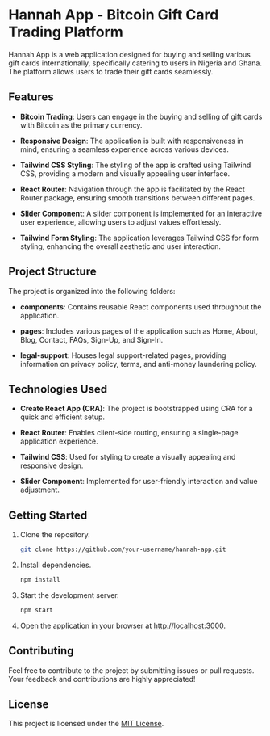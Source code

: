 # Hannah App - Bitcoin Gift Card Trading Platform

Hannah App is a web application designed for buying and selling various gift cards internationally, specifically catering to users in Nigeria and Ghana. The platform allows users to trade their gift cards seamlessly.

## Features

- **Bitcoin Trading**: Users can engage in the buying and selling of gift cards with Bitcoin as the primary currency.

- **Responsive Design**: The application is built with responsiveness in mind, ensuring a seamless experience across various devices.

- **Tailwind CSS Styling**: The styling of the app is crafted using Tailwind CSS, providing a modern and visually appealing user interface.

- **React Router**: Navigation through the app is facilitated by the React Router package, ensuring smooth transitions between different pages.

- **Slider Component**: A slider component is implemented for an interactive user experience, allowing users to adjust values effortlessly.

- **Tailwind Form Styling**: The application leverages Tailwind CSS for form styling, enhancing the overall aesthetic and user interaction.

## Project Structure

The project is organized into the following folders:

- **components**: Contains reusable React components used throughout the application.

- **pages**: Includes various pages of the application such as Home, About, Blog, Contact, FAQs, Sign-Up, and Sign-In.

- **legal-support**: Houses legal support-related pages, providing information on privacy policy, terms, and anti-money laundering policy.

## Technologies Used

- **Create React App (CRA)**: The project is bootstrapped using CRA for a quick and efficient setup.

- **React Router**: Enables client-side routing, ensuring a single-page application experience.

- **Tailwind CSS**: Used for styling to create a visually appealing and responsive design.

- **Slider Component**: Implemented for user-friendly interaction and value adjustment.

## Getting Started

1. Clone the repository.
   ```bash
   git clone https://github.com/your-username/hannah-app.git
   ```

2. Install dependencies.
   ```bash
   npm install
   ```

3. Start the development server.
   ```bash
   npm start
   ```

4. Open the application in your browser at [http://localhost:3000](http://localhost:3000).

## Contributing

Feel free to contribute to the project by submitting issues or pull requests. Your feedback and contributions are highly appreciated!

## License

This project is licensed under the [MIT License](LICENSE).